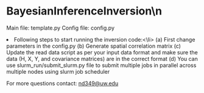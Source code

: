 # BayesianInferenceInversion\n

Main file: template.py
Config file: config.py

<li>Following steps to start running the inversion code:<\li>
(a) First change parameters in the config.py
(b) Generate spatial correlation matrix
(c) Update the read data script as per your input data format and make sure the data (H, X, Y, and covariance matrices) are in the correct format
(d) You can use slurm_run/submit_slurm.py file to submit multiple jobs in parallel across multiple nodes using slurm job scheduler

For more questions contact: nd349@uw.edu
